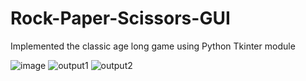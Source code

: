 
# Rock-Paper-Scissors-GUI
Implemented the classic age long game using Python Tkinter module

![image](https://user-images.githubusercontent.com/49844601/123483453-564d3800-d624-11eb-9d36-7f7286c3331a.png)
![output1](https://user-images.githubusercontent.com/49844601/123514394-6dd20280-d6b0-11eb-8924-2255415c9ee6.jpg)
![output2](https://user-images.githubusercontent.com/49844601/123514399-74f91080-d6b0-11eb-80b1-4a767122a42e.jpg)
